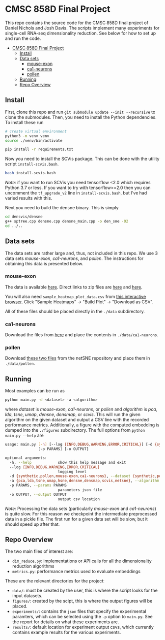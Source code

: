 # CMSC 858D Final Project

This repo contains the source code for the CMSC 858D final project of Daniel Nichols and Josh Davis.
The scripts implement many experiments for single-cell RNA-seq dimensionality reduction.
See below for how to set up and run the code.

- [CMSC 858D Final Project](#cmsc-858d-final-project)
  - [Install](#install)
  - [Data sets](#data-sets)
    - [mouse-exon](#mouse-exon)
    - [ca1-neurons](#ca1-neurons)
    - [pollen](#pollen)
  - [Running](#running)
  - [Repo Overview](#repo-overview)

## Install
First, clone this repo and run `git submodule update --init --recursive` to clone the submodules.
Then, you need to install the Python dependencies.
To install these run

```bash
# create virtual environment
python3 -m venv venv
source ./venv/bin/activate

pip install -r requirements.txt
```

Now you need to install the SCVis package.
This can be done with the utility script `install-scvis.bash`.

```bash
bash install-scvis.bash
```

_Note:_ if you want to run SCVis you need tensorflow <2.0 which requires Python 3.7 or less. If you want to try with tensorflow>=2.0 then you can uncomment the `tf_upgrade_v2` line in `install-scvis.bash`, but I've had varied results with this.


Next you need to build the densne binary.
This is simply

```bash
cd densvis/densne
g++ sptree.cpp densne.cpp densne_main.cpp -o den_sne -O2
cd ../..
```


## Data sets
The data sets are rather large and, thus, not included in this repo.
We use 3 data sets _mouse-exon_, _ca1-neurons_, and _pollen_.
The instructions for obtaining this data is presented below.

### mouse-exon
The data is available [here](http://celltypes.brain-map.org/rnaseq).
Direct links to zip files are [here](http://celltypes.brain-map.org/api/v2/well_known_file_download/694413985) and [here](http://celltypes.brain-map.org/api/v2/well_known_file_download/694413179).

You will also need `sample_heatmap_plot_data.csv` from [this interactive browser](http://celltypes.brain-map.org/rnaseq/mouse/v1-alm). Click "Sample Heatmaps" -> "Build Plot" -> "Download as CSV".

All of these files should be placed directly in the `./data` subdirectory. 

### ca1-neurons
Download the files from [here](https://figshare.com/articles/dataset/Transcriptomic_analysis_of_CA1_inhibitory_interneurons/6198656) and place the contents in `./data/ca1-neurons`.

### pollen
Download [these two files](https://github.com/hhcho/netsne/tree/master/example_data) from the netSNE repository and place them in `./data/pollen`.


## Running
Most examples can be run as 

```bash
python main.py -d <dataset> -a <algorithm>
```

where _dataset_ is _mouse-exon_, _ca1-neurons_, or _pollen_ and _algorithm_ is _pca_, _lda_, _tsne_, _umap_, _densne_, _densmap_, or _scvis_.
This will run the given algorithm on the given dataset and output a CSV line with the recorded performance metrics.
Additionally, a figure with the computed embedding is dumped into the `./figures` subdirectory.
The full options from `python main.py --help` are

```bash
usage: main.py [-h] [--log {INFO,DEBUG,WARNING,ERROR,CRITICAL}] [-d {synthetic,pollen,mouse-exon,ca1-neurons}] [-a {pca,lda,tsne,umap,hsne,densne,densmap,scvis,netsne}]
               [-p PARAMS] [-o OUTPUT]

optional arguments:
  -h, --help            show this help message and exit
  --log {INFO,DEBUG,WARNING,ERROR,CRITICAL}
                        logging level
  -d {synthetic,pollen,mouse-exon,ca1-neurons}, --dataset {synthetic,pollen,mouse-exon,ca1-neurons}
  -a {pca,lda,tsne,umap,hsne,densne,densmap,scvis,netsne}, --algorithm {pca,lda,tsne,umap,hsne,densne,densmap,scvis,netsne}
  -p PARAMS, --params PARAMS
                        parameters json file
  -o OUTPUT, --output OUTPUT
                        output csv location
```


_Note:_ Processing the data sets (particularly _mouse-exon_ and _ca1-neurons_) is quite slow. For this reason we checkpoint the intermediate preprocessed data in a pickle file. The first run for a given data set will be slow, but it should speed up after that.


## Repo Overview

The two main files of interest are:

- `dim_reduce.py`: implementations or API calls for all the dimensionality reduction algorithms
- `metrics.py`: performance metrics used to evaluate embeddings

These are the relevant directories for the project:

- `data/`: must be created by the user, this is where the script looks for the input datasets.
- `figures/`: created by the scipt, this is where the output figures will be placed.
- `experiments/`: contains the `json` files that specify the experimental paramters, which can be selected using the `-p` option to `main.py`. See the report for details on what these experiments are.
- `results/`: default location for experiment output csvs, which currently contains example results for the various experiments.
